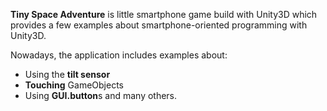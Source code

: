 **Tiny Space Adventure** is little smartphone game build with Unity3D which provides a few examples about smartphone-oriented programming with Unity3D.

Nowadays, the application includes examples about:
- Using the **tilt sensor**
- **Touching** GameObjects
- Using **GUI.button**s
and many others.
